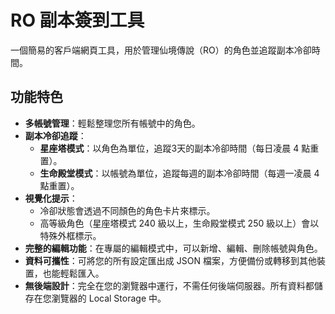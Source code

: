 # RO 副本簽到工具

一個簡易的客戶端網頁工具，用於管理仙境傳說（RO）的角色並追蹤副本冷卻時間。

## 功能特色

*   **多帳號管理**：輕鬆整理您所有帳號中的角色。
*   **副本冷卻追蹤**：
    *   **星座塔模式**：以角色為單位，追蹤3天的副本冷卻時間（每日凌晨 4 點重置）。
    *   **生命殿堂模式**：以帳號為單位，追蹤每週的副本冷卻時間（每週一凌晨 4 點重置）。
*   **視覺化提示**：
    *   冷卻狀態會透過不同顏色的角色卡片來標示。
    *   高等級角色（星座塔模式 240 級以上，生命殿堂模式 250 級以上）會以特殊外框標示。
*   **完整的編輯功能**：在專屬的編輯模式中，可以新增、編輯、刪除帳號與角色。
*   **資料可攜性**：可將您的所有設定匯出成 JSON 檔案，方便備份或轉移到其他裝置，也能輕鬆匯入。
*   **無後端設計**：完全在您的瀏覽器中運行，不需任何後端伺服器。所有資料都儲存在您瀏覽器的 Local Storage 中。